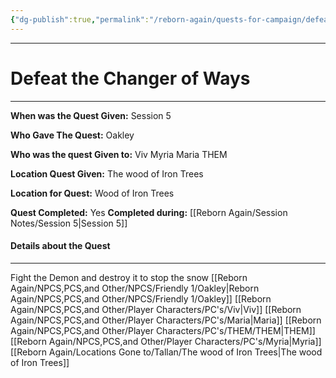 ```yaml
---
{"dg-publish":true,"permalink":"/reborn-again/quests-for-campaign/defeat-the-changer-of-ways/"}
---
```




---

# Defeat the Changer of Ways 
---

**When was the Quest Given:** Session 5

**Who Gave The Quest:** Oakley

**Who was the quest Given to:** Viv Myria Maria THEM

**Location Quest Given:** The wood of Iron Trees

**Location for Quest:** Wood of Iron Trees

**Quest Completed:** Yes
  **Completed during:** [[Reborn Again/Session Notes/Session 5\|Session 5]]
#### Details about the Quest
---


Fight the Demon and destroy it to stop the snow
[[Reborn Again/NPCS,PCS,and Other/NPCS/Friendly 1/Oakley\|Reborn Again/NPCS,PCS,and Other/NPCS/Friendly 1/Oakley]]
[[Reborn Again/NPCS,PCS,and Other/Player Characters/PC's/Viv\|Viv]]
[[Reborn Again/NPCS,PCS,and Other/Player Characters/PC's/Maria\|Maria]]
[[Reborn Again/NPCS,PCS,and Other/Player Characters/PC's/THEM/THEM\|THEM]]
[[Reborn Again/NPCS,PCS,and Other/Player Characters/PC's/Myria\|Myria]]
 [[Reborn Again/Locations Gone to/Tallan/The wood of Iron Trees\|The wood of Iron Trees]]
 